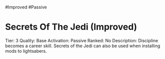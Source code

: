 #Improved 
#Passive 

# Secrets Of The Jedi (Improved)
Tier: 3
Quality: Base
Activation: Passive
Ranked: No
Description: Discipline becomes a career skill. Secrets of the Jedi can also be used when installing mods to lightsabers.